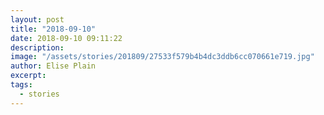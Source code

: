 ```yaml
---
layout: post
title: "2018-09-10"
date: 2018-09-10 09:11:22
description: 
image: "/assets/stories/201809/27533f579b4b4dc3ddb6cc070661e719.jpg"
author: Elise Plain
excerpt: 
tags: 
  - stories
---
```



<p></p>
